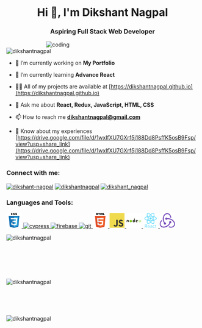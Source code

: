 <h1 align="center">Hi 👋, I'm Dikshant Nagpal</h1>
<h3 align="center">Aspiring Full Stack Web Developer</h3>
<img align="right" width="400px" src="https://camo.githubusercontent.com/cae12fddd9d6982901d82580bdf321d81fb299141098ca1c2d4891870827bf17/68747470733a2f2f6d69726f2e6d656469756d2e636f6d2f6d61782f313336302f302a37513379765349765f7430696f4a2d5a2e676966" alt="coding"/>


<p align="left"> <img src="https://komarev.com/ghpvc/?username=dikshantnagpal&label=Profile%20views&color=0e75b6&style=flat" alt="dikshantnagpal" /> </p>

- 🔭 I’m currently working on **My Portfolio**

- 🌱 I’m currently learning **Advance React**

- 👨‍💻 All of my projects are available at [https://dikshantnagpal.github.io](https://dikshantnagpal.github.io)

- 💬 Ask me about **React, Redux, JavaScript, HTML, CSS**

- 📫 How to reach me **dikshantnagpal@gmail.com**

- 📄 Know about my experiences [https://drive.google.com/file/d/1wxlfXU7GXrf5j188Dd8PsffK5osB9Fsp/view?usp=share_link](https://drive.google.com/file/d/1wxlfXU7GXrf5j188Dd8PsffK5osB9Fsp/view?usp=share_link)

<h3 align="left">Connect with me:</h3>
<p align="left">
<a href="https://linkedin.com/in/dikshant-nagpal" target="blank"><img align="center" src="https://raw.githubusercontent.com/rahuldkjain/github-profile-readme-generator/master/src/images/icons/Social/linked-in-alt.svg" alt="dikshant-nagpal" height="30" width="40" /></a>
<a href="https://codesandbox.com/dikshantnagpal" target="blank"><img align="center" src="https://raw.githubusercontent.com/rahuldkjain/github-profile-readme-generator/master/src/images/icons/Social/codesandbox.svg" alt="dikshantnagpal" height="30" width="40" /></a>
<a href="https://instagram.com/dikshant_nagpal" target="blank"><img align="center" src="https://raw.githubusercontent.com/rahuldkjain/github-profile-readme-generator/master/src/images/icons/Social/instagram.svg" alt="dikshant_nagpal" height="30" width="40" /></a>
</p>

<h3 align="left">Languages and Tools:</h3>
<p align="left"> <a href="https://www.w3schools.com/css/" target="_blank" rel="noreferrer"> <img src="https://raw.githubusercontent.com/devicons/devicon/master/icons/css3/css3-original-wordmark.svg" alt="css3" width="40" height="40"/> </a> <a href="https://www.cypress.io" target="_blank" rel="noreferrer"> <img src="https://raw.githubusercontent.com/simple-icons/simple-icons/6e46ec1fc23b60c8fd0d2f2ff46db82e16dbd75f/icons/cypress.svg" alt="cypress" width="40" height="40"/> </a> <a href="https://firebase.google.com/" target="_blank" rel="noreferrer"> <img src="https://www.vectorlogo.zone/logos/firebase/firebase-icon.svg" alt="firebase" width="40" height="40"/> </a> <a href="https://git-scm.com/" target="_blank" rel="noreferrer"> <img src="https://www.vectorlogo.zone/logos/git-scm/git-scm-icon.svg" alt="git" width="40" height="40"/> </a> <a href="https://www.w3.org/html/" target="_blank" rel="noreferrer"> <img src="https://raw.githubusercontent.com/devicons/devicon/master/icons/html5/html5-original-wordmark.svg" alt="html5" width="40" height="40"/> </a> <a href="https://developer.mozilla.org/en-US/docs/Web/JavaScript" target="_blank" rel="noreferrer"> <img src="https://raw.githubusercontent.com/devicons/devicon/master/icons/javascript/javascript-original.svg" alt="javascript" width="40" height="40"/> </a> <a href="https://nodejs.org" target="_blank" rel="noreferrer"> <img src="https://raw.githubusercontent.com/devicons/devicon/master/icons/nodejs/nodejs-original-wordmark.svg" alt="nodejs" width="40" height="40"/> </a> <a href="https://reactjs.org/" target="_blank" rel="noreferrer"> <img src="https://raw.githubusercontent.com/devicons/devicon/master/icons/react/react-original-wordmark.svg" alt="react" width="40" height="40"/> </a> <a href="https://redux.js.org" target="_blank" rel="noreferrer"> <img src="https://raw.githubusercontent.com/devicons/devicon/master/icons/redux/redux-original.svg" alt="redux" width="40" height="40"/> </a> </p>

<p><img align="left" src="https://github-readme-stats.vercel.app/api/top-langs?username=dikshantnagpal&show_icons=true&locale=en&layout=compact" alt="dikshantnagpal" /></p>
<br>
<br>
<br>
<br>
<br>
<br>
<p>&nbsp;<img align="left" src="https://github-readme-stats.vercel.app/api?username=dikshantnagpal&show_icons=true&locale=en" alt="dikshantnagpal" /></p>
<br>
<br>
<br>
<p><img align="left" src="https://github-readme-streak-stats.herokuapp.com/?user=dikshantnagpal&" alt="dikshantnagpal" /></p>
